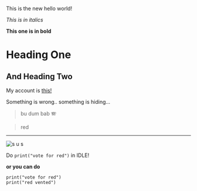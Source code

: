 This is the new hello world!

*This is in italics*

**This one is in bold**

# Heading One

## And Heading Two

My account is [this!](https://github.com/joshjppark)

Something is wrong.. something is hiding...

> 
> bu dum bab
> 🪗

> red

_ _ _

![s u s](https://cdn.pixabay.com/photo/2021/02/12/13/43/among-us-6008615__480.png)

Do `print("vote for red")` in IDLE!

**or you can do**

```
print("vote for red")
print("red vented")
```

